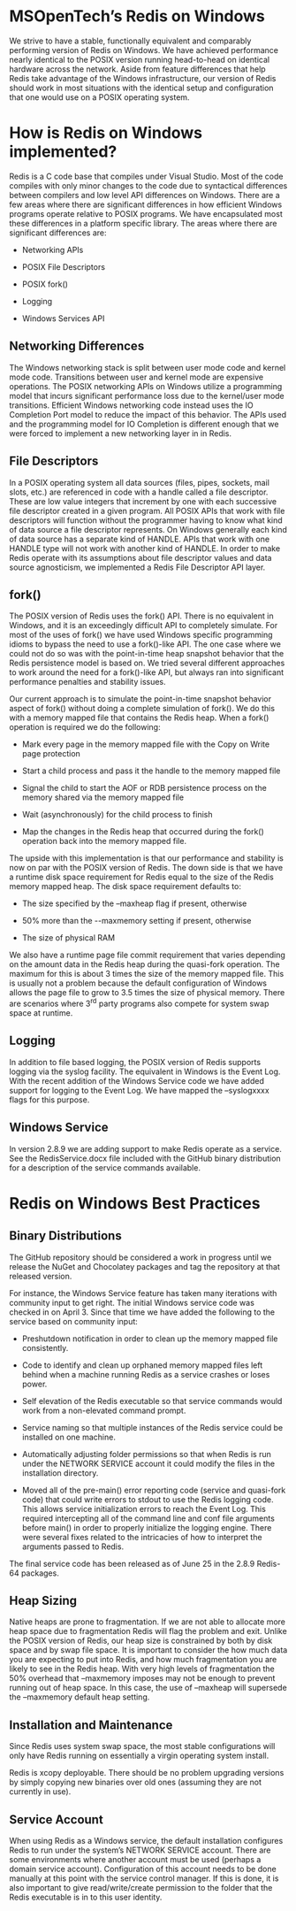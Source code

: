 MSOpenTech’s Redis on Windows
=============================

We strive to have a stable, functionally equivalent and comparably performing version of Redis on Windows. We have achieved performance nearly identical to the POSIX version running head-to-head on identical hardware across the network. Aside from feature differences that help Redis take advantage of the Windows infrastructure, our version of Redis should work in most situations with the identical setup and configuration that one would use on a POSIX operating system.

How is Redis on Windows implemented?
====================================

Redis is a C code base that compiles under Visual Studio. Most of the code compiles with only minor changes to the code due to syntactical differences between compilers and low level API differences on Windows. There are a few areas where there are significant differences in how efficient Windows programs operate relative to POSIX programs. We have encapsulated most these differences in a platform specific library. The areas where there are significant differences are:

-   Networking APIs

-   POSIX File Descriptors

-   POSIX fork()

-   Logging

-   Windows Services API

Networking Differences
----------------------

The Windows networking stack is split between user mode code and kernel mode code. Transitions between user and kernel mode are expensive operations. The POSIX networking APIs on Windows utilize a programming model that incurs significant performance loss due to the kernel/user mode transitions. Efficient Windows networking code instead uses the IO Completion Port model to reduce the impact of this behavior. The APIs used and the programming model for IO Completion is different enough that we were forced to implement a new networking layer in in Redis.

File Descriptors
----------------

In a POSIX operating system all data sources (files, pipes, sockets, mail slots, etc.) are referenced in code with a handle called a file descriptor. These are low value integers that increment by one with each successive file descriptor created in a given program. All POSIX APIs that work with file descriptors will function without the programmer having to know what kind of data source a file descriptor represents. On Windows generally each kind of data source has a separate kind of HANDLE. APIs that work with one HANDLE type will not work with another kind of HANDLE. In order to make Redis operate with its assumptions about file descriptor values and data source agnosticism, we implemented a Redis File Descriptor API layer.

fork()
------

The POSIX version of Redis uses the fork() API. There is no equivalent in Windows, and it is an exceedingly difficult API to completely simulate. For most of the uses of fork() we have used Windows specific programming idioms to bypass the need to use a fork()-like API. The one case where we could not do so was with the point-in-time heap snapshot behavior that the Redis persistence model is based on. We tried several different approaches to work around the need for a fork()-like API, but always ran into significant performance penalties and stability issues.

Our current approach is to simulate the point-in-time snapshot behavior aspect of fork() without doing a complete simulation of fork(). We do this with a memory mapped file that contains the Redis heap. When a fork() operation is required we do the following:

-   Mark every page in the memory mapped file with the Copy on Write page protection

-   Start a child process and pass it the handle to the memory mapped file

-   Signal the child to start the AOF or RDB persistence process on the memory shared via the memory mapped file

-   Wait (asynchronously) for the child process to finish

-   Map the changes in the Redis heap that occurred during the fork() operation back into the memory mapped file.

The upside with this implementation is that our performance and stability is now on par with the POSIX version of Redis. The down side is that we have a runtime disk space requirement for Redis equal to the size of the Redis memory mapped heap. The disk space requirement defaults to:

-   The size specified by the –maxheap flag if present, otherwise

-   50% more than the --maxmemory setting if present, otherwise

-   The size of physical RAM

We also have a runtime page file commit requirement that varies depending on the amount data in the Redis heap during the quasi-fork operation. The maximum for this is about 3 times the size of the memory mapped file. This is usually not a problem because the default configuration of Windows allows the page file to grow to 3.5 times the size of physical memory. There are scenarios where 3<sup>rd</sup> party programs also compete for system swap space at runtime.

Logging
-------

In addition to file based logging, the POSIX version of Redis supports logging via the syslog facility. The equivalent in Windows is the Event Log. With the recent addition of the Windows Service code we have added support for logging to the Event Log. We have mapped the –syslogxxxx flags for this purpose.

Windows Service
---------------

In version 2.8.9 we are adding support to make Redis operate as a service. See the RedisService.docx file included with the GitHub binary distribution for a description of the service commands available.

Redis on Windows Best Practices
===============================

Binary Distributions
--------------------

The GitHub repository should be considered a work in progress until we release the NuGet and Chocolatey packages and tag the repository at that released version.

For instance, the Windows Service feature has taken many iterations with community input to get right. The initial Windows service code was checked in on April 3. Since that time we have added the following to the service based on community input:

-   Preshutdown notification in order to clean up the memory mapped file consistently.

-   Code to identify and clean up orphaned memory mapped files left behind when a machine running Redis as a service crashes or loses power.

-   Self elevation of the Redis executable so that service commands would work from a non-elevated command prompt.

-   Service naming so that multiple instances of the Redis service could be installed on one machine.

-   Automatically adjusting folder permissions so that when Redis is run under the NETWORK SERVICE account it could modify the files in the installation directory.

-   Moved all of the pre-main() error reporting code (service and quasi-fork code) that could write errors to stdout to use the Redis logging code. This allows service initialization errors to reach the Event Log. This required intercepting all of the command line and conf file arguments before main() in order to properly initialize the logging engine. There were several fixes related to the intricacies of how to interpret the arguments passed to Redis.

The final service code has been released as of June 25 in the 2.8.9 Redis-64 packages.

Heap Sizing
-----------

Native heaps are prone to fragmentation. If we are not able to allocate more heap space due to fragmentation Redis will flag the problem and exit. Unlike the POSIX version of Redis, our heap size is constrained by both by disk space and by swap file space. It is important to consider the how much data you are expecting to put into Redis, and how much fragmentation you are likely to see in the Redis heap. With very high levels of fragmentation the 50% overhead that –maxmemory imposes may not be enough to prevent running out of heap space. In this case, the use of –maxheap will supersede the –maxmemory default heap setting.

Installation and Maintenance
----------------------------

Since Redis uses system swap space, the most stable configurations will only have Redis running on essentially a virgin operating system install.

Redis is xcopy deployable. There should be no problem upgrading versions by simply copying new binaries over old ones (assuming they are not currently in use).

Service Account
---------------

When using Redis as a Windows service, the default installation configures Redis to run under the system’s NETWORK SERVICE account. There are some environments where another account must be used (perhaps a domain service account). Configuration of this account needs to be done manually at this point with the service control manager. If this is done, it is also important to give read/write/create permission to the folder that the Redis executable is in to this user identity.
